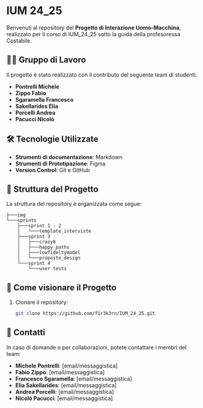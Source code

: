 # IUM 24_25

Benvenuti al repository del **Progetto di Interazione Uomo-Macchina**, realizzato per il corso di IUM_24_25 sotto la guida della profesoressa Costabile.
## 🧑‍💻 Gruppo di Lavoro

Il progetto è stato realizzato con il contributo del seguente team di studenti:

- **Pontrelli Michele** 
- **Zippo Fabio** 
- **Sgaramella Francesco** 
- **Sakellarides Elia** 
- **Porcelli Andrea** 
- **Pacucci Nicolò**

## 🛠️ Tecnologie Utilizzate

- **Strumenti di documentazione**: Markdown
- **Strumenti di Prototipazione**: Figma
- **Version Control**: Git e GitHub

## 📁 Struttura del Progetto

La struttura del repository è organizzata come segue:

```
├───img
└───sprints
    ├───sprint 1 - 2
    │   └───template_interviste
    ├───sprint 3
    │   ├───crazy8
    │   ├───happy_paths
    │   ├───lowfideltymodel
    │   └───proposte_design
    └───sprint 4
        └───user tests

```

## 🚀 Come visionare il Progetto

1. Clonare il repository:
   ```bash
   git clone https://github.com/f1r3k3rn/IUM_24_25.git
   ```
   
## 💬 Contatti

In caso di domande o per collaborazioni, potete contattare i membri del team:

- **Michele Pontrelli**: [email/messaggistica]
- **Fabio Zippo**: [email/messaggistica]
- **Francesco Sgaramella**: [email/messaggistica]
- **Elia Sakellarides**: [email/messaggistica]
- **Andrea Porcelli**: [email/messaggistica]
- **Nicolò Pacucci**: [email/messaggistica]


